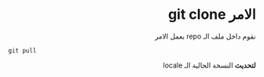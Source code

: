 <div dir=rtl>

# الامر git clone

نقوم داخل ملف الـ repo بعمل الامر <br/>

</div>

`git pull` <br/>

<div dir=rtl>

**لتحديث** النسخة الحالية الـ locale

</div>
